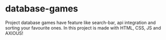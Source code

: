 # database-games
Project database games have feature like search-bar, api integration and sorting your favourite ones.
In this project is made with HTML, CSS, JS and AXIOUS!
